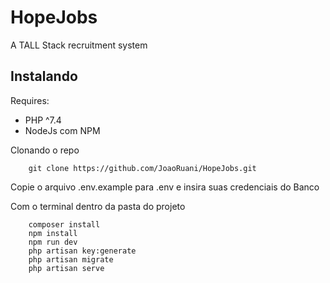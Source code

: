 # HopeJobs

A TALL Stack recruitment system

## Instalando

Requires:

- PHP ^7.4
- NodeJs com NPM

Clonando o repo

```
    git clone https://github.com/JoaoRuani/HopeJobs.git
```

Copie o arquivo .env.example para .env e insira suas credenciais do Banco

Com o terminal dentro da pasta do projeto

```
    composer install
    npm install
    npm run dev
    php artisan key:generate
    php artisan migrate
    php artisan serve
```